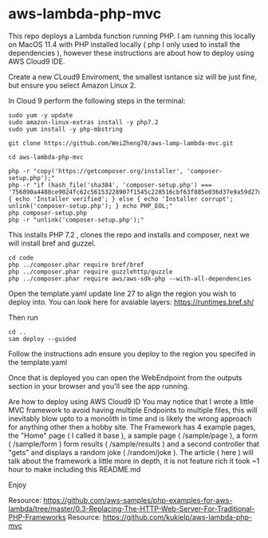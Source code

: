 # aws-lambda-php-mvc

This repo deploys a Lambda function running PHP.  I am running this locally on MacOS 11.4 with PHP installed locally ( php I only used to install the dependencies ), however these instructions are about how to deploy using AWS Cloud9 IDE.

Create a new CLoud9 Enviroment, the smallest isntance siz will be just fine, but ensure you select Amazon Linux 2.

In Cloud 9 perform the following steps in the terminal:

```
sudo yum -y update
sudo amazon-linux-extras install -y php7.2 
sudo yum install -y php-mbstring

git clone https://github.com/WeiZheng78/aws-lamp-lambda-mvc.git

cd aws-lambda-php-mvc

php -r "copy('https://getcomposer.org/installer', 'composer-setup.php');"
php -r "if (hash_file('sha384', 'composer-setup.php') === '756890a4488ce9024fc62c56153228907f1545c228516cbf63f885e036d37e9a59d27d63f46af1d4d07ee0f76181c7d3') { echo 'Installer verified'; } else { echo 'Installer corrupt'; unlink('composer-setup.php'); } echo PHP_EOL;"
php composer-setup.php
php -r "unlink('composer-setup.php');"
```

This installs PHP 7.2 , clones the repo and installs and composer, next we will install bref and guzzel.

```
cd code
php ../composer.phar require bref/bref
php ../composer.phar require guzzlehttp/guzzle
php ../composer.phar require aws/aws-sdk-php --with-all-dependencies
```

Open the template.yaml update line 27 to align the region you wish to deploy into. You can look here for avaiable layers: https://runtimes.bref.sh/

Then run

```
cd ..
sam deploy --guided
```

Follow the instructions adn ensure you deploy to the region you specifed in the template.yaml

Once that is deployed you can open the WebEndpoint from the outputs section in your browser and you'll see the app running.

Are how to deploy using AWS Cloud9 ID You may notice that I wrote a little MVC framework to avoid having multiple Endpoints to multiple files, this will inevitably blow upto to a monolith in time and is likely the wrong approach for anything other then a hobby site.  The Framework has 4 example pages, the "Home" page ( I called it base ), a sample page ( /sample/page ), a form ( /sample/form ) form results ( /sample/results ) and a second controller that "gets" and displays a random joke ( /random/joke ).  The article ( here ) will talk about the framework a little more in depth, it is not feature rich it took ~1 hour to make including this README.md

Enjoy

Resource:  https://github.com/aws-samples/php-examples-for-aws-lambda/tree/master/0.3-Replacing-The-HTTP-Web-Server-For-Traditional-PHP-Frameworks
Resource:  https://github.com/kukielp/aws-lambda-php-mvc
